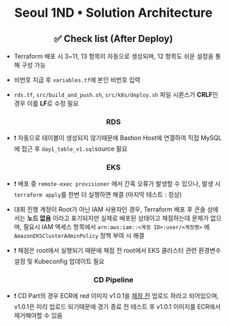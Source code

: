 <h1 align="center">Seoul 1ND • Solution Architecture</h1>

<h2 align="center"> ✅ Check list (After Deploy) </h2>

- Terraform 배포 시 3~11, 13 항목이 자동으로 생성되며, 12 항목도 쉬운 설정을 통해 구성 가능

- 비번호 지급 후 `variables.tf`에 본인 비번호 입력

- `rds.tf`, `src/build_and_push.sh`, `src/k8s/deploy.sh` 파일 시퀸스가 **CRLF**인 경우 이를 **LF**로 수정 필요

<h3 align="center">RDS</h3>

- ❗ 자동으로 테이블이 생성되지 않기때문에 Bastion Host에 연결하여 직접 MySQL에 접근 후 `day1_table_v1.sql`source 필요

<h3 align="center">EKS</h3>

- ❗ 배포 중 `remote-exec provisioner` 에서 간혹 오류가 발생할 수 있으나, 발생 시 `terraform apply`를 한번 더 실행하면 해결 (마지막 테스트 : 정상)

- 대회 진행 계정이 Root가 아닌 IAM 사용자인 경우, Terraform 배포 후 콘솔 상에서는 **노드 없음** 이라고 표기되지만 실제로 배포된 상태이고 채점하는데 문제가 없으며, 필요시 IAM 액세스 항목에서 `arn:aws:iam::<계정 ID>:user/<계정명>` 에`AmazonEKSClusterAdminPolicy` 정책 부여 시 해결
 
- ❗ 채점은 root에서 실행되기 때문에 채점 전 root에서 EKS 클러스터 관련 환경변수 설정 및 Kubeconfig 업데이트 필요

<h3 align="center">CD Pipeline</h3>

- ❗ CD Part의 경우 ECR에 red 이미지 v1.0.1을 <u>채점 전</u> 업로드 하라고 되어있으며, v1.0.1은 미리 업로드 되기때문에 경기 종료 전 테스트 후 v1.0.1 이미지를 ECR에서 제거해야할 수 있음
